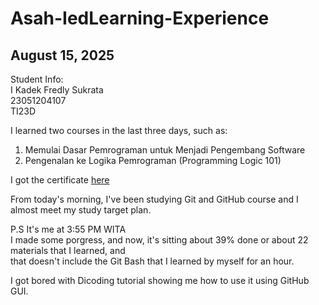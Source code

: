 # Asah-IedLearning-Experience

August 15, 2025
-- 

Student Info: <br>
I Kadek Fredly Sukrata <br>
23051204107 <br>
TI23D <br>

I learned two courses in the last three days, such as: <br>
1. Memulai Dasar Pemrograman untuk Menjadi Pengembang Software
2. Pengenalan ke Logika Pemrograman (Programming Logic 101)

I got the certificate [here](https://drive.google.com/drive/folders/1fDJstuHeY1UkcBFz509G_iq1lWVCXIeL?hl=ID)

From today's morning, I've been studying Git and GitHub course and I almost meet my study target plan. 

P.S
It's me at 3:55 PM WITA <br>
I made some porgress, and now, it's sitting about 39% done or about 22 materials that I learned, and <br> 
that doesn't include the Git Bash that I learned by myself for an hour.

I got bored with Dicoding tutorial showing me how to use it using GitHub GUI.